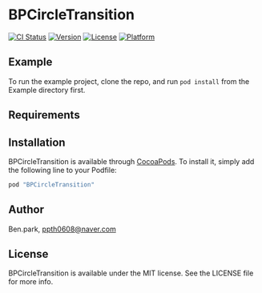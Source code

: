 # BPCircleTransition

[![CI Status](http://img.shields.io/travis/taehyun.park/BPCircleTransition.svg?style=flat)](https://travis-ci.org/taehyun.park/BPCircleTransition)
[![Version](https://img.shields.io/cocoapods/v/BPCircleTransition.svg?style=flat)](http://cocoapods.org/pods/BPCircleTransition)
[![License](https://img.shields.io/cocoapods/l/BPCircleTransition.svg?style=flat)](http://cocoapods.org/pods/BPCircleTransition)
[![Platform](https://img.shields.io/cocoapods/p/BPCircleTransition.svg?style=flat)](http://cocoapods.org/pods/BPCircleTransition)

## Example

To run the example project, clone the repo, and run `pod install` from the Example directory first.

## Requirements

## Installation

BPCircleTransition is available through [CocoaPods](http://cocoapods.org). To install
it, simply add the following line to your Podfile:

```ruby
pod "BPCircleTransition"
```

## Author

Ben.park, ppth0608@naver.com

## License

BPCircleTransition is available under the MIT license. See the LICENSE file for more info.
